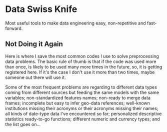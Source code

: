 # Data Swiss Knife

Most useful tools to make data engineering easy, non-repetitive and fast-forward.

## Not Doing it Again

Here is where I save the most common codes I use to solve preprocessing data problems. The basic rule of thumb is that if the code was used more than once, is likely to be used many more times in the future, so, it is getting registered here. If it's the case I don't use it more than two times, maybe someone out there will use it.

Some of the most frequent problems are regarding to different data types coming from different sources but feeding the same models with the same variables; non-standardized features names; non-ready to merge data frames; incomplete but easy to infer geo-data references; well-known institutions missing their acronyms or their acronyms missing their names; all kinds of date-type data I've encountered so far; personalized descriptive statistics ready-to-go functions; different numeric and currency types; and the list goes on...
